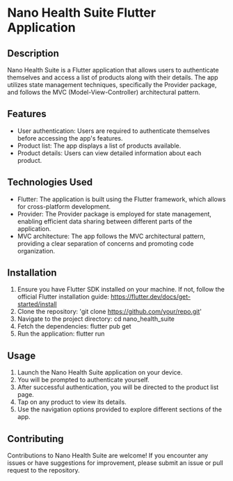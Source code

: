 # Nano Health Suite Flutter Application

## Description

Nano Health Suite is a Flutter application that allows users to authenticate themselves and access a list of products along with their details. The app utilizes state management techniques, specifically the Provider package, and follows the MVC (Model-View-Controller) architectural pattern.

## Features

* User authentication: Users are required to authenticate themselves before accessing the app's features.
* Product list: The app displays a list of products available.
* Product details: Users can view detailed information about each product.

## Technologies Used

* Flutter: The application is built using the Flutter framework, which allows for cross-platform development.
* Provider: The Provider package is employed for state management, enabling efficient data sharing between different parts of the application.
* MVC architecture: The app follows the MVC architectural pattern, providing a clear separation of concerns and promoting code organization.

## Installation

1.  Ensure you have Flutter SDK installed on your machine. If not, follow the official Flutter installation guide: https://flutter.dev/docs/get-started/install
2. Clone the repository: 'git clone https://github.com/your/repo.git'
3. Navigate to the project directory: cd nano_health_suite
4. Fetch the dependencies: flutter pub get
5. Run the application: flutter run

## Usage
1. Launch the Nano Health Suite application on your device.
2. You will be prompted to authenticate yourself.
3. After successful authentication, you will be directed to the product list page.
4. Tap on any product to view its details.
5. Use the navigation options provided to explore different sections of the app.

## Contributing
Contributions to Nano Health Suite are welcome! If you encounter any issues or have suggestions for improvement, please submit an issue or pull request to the repository.